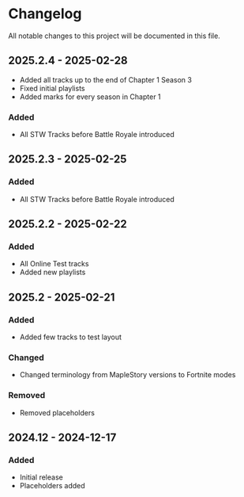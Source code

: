 # Changelog

All notable changes to this project will be documented in this file.

## 2025.2.4 - 2025-02-28

- Added all tracks up to the end of Chapter 1 Season 3
- Fixed initial playlists
- Added marks for every season in Chapter 1

### Added

- All STW Tracks before Battle Royale introduced

## 2025.2.3 - 2025-02-25

### Added

- All STW Tracks before Battle Royale introduced

## 2025.2.2 - 2025-02-22

### Added

- All Online Test tracks
- Added new playlists

## 2025.2 - 2025-02-21

### Added

- Added few tracks to test layout

### Changed

- Changed terminology from MapleStory versions to Fortnite modes

### Removed

- Removed placeholders


## 2024.12 - 2024-12-17

### Added

- Initial release
- Placeholders added
